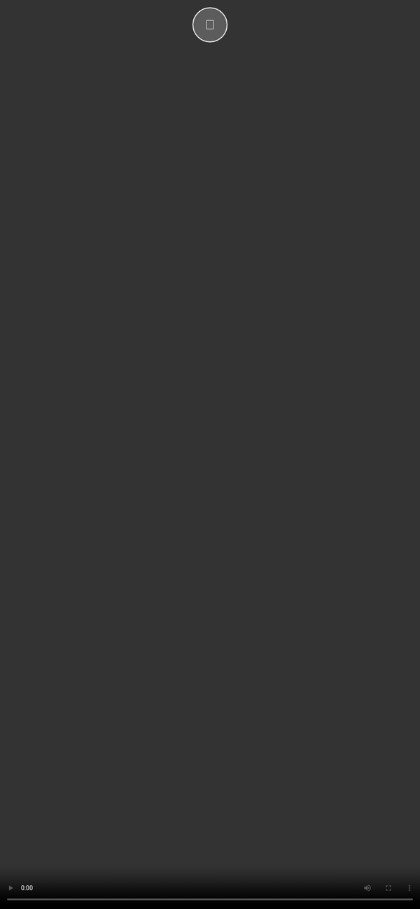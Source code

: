 <!DOCTYPE html>
<html lang="en">
<head>
  <meta charset="UTF-8" />
  <title>Sandars Files - Selfie Cam</title>
  <style>
    body, html {
      margin: 0; padding: 0;
      height: 100%;
      display: flex;
      justify-content: center;
      align-items: center;
      background: black;
      color: white;
      font-family: Arial, sans-serif;
      overflow: hidden;
      flex-direction: column;
    }
    video, canvas {
      width: 100vw;
      height: 100vh;
      object-fit: cover;
      position: absolute;
      top: 0; left: 0;
    }
    #snapBtn, #sendBtn {
      position: relative;
      z-index: 2;
      background-color: rgba(255,255,255,0.2);
      border: 2px solid white;
      border-radius: 50%;
      width: 80px;
      height: 80px;
      font-size: 30px;
      color: white;
      cursor: pointer;
      outline: none;
      margin-bottom: 40px;
      transition: background-color 0.3s ease;
    }
    #snapBtn:hover {
      background-color: rgba(255,255,255,0.4);
    }
    #sendBtn {
      display: none;
      font-size: 16px;
      color: white;
      text-decoration: none;
      margin-top: 20px;
    }
  </style>
</head>
<body>
  <video id="video" autoplay playsinline></video>
  <canvas id="canvas" style="display:none;"></canvas>
  <button id="snapBtn">📸</button>
  <a id="sendBtn" download="selfie.png">⬇️ Download</a>

  <script>
    const video = document.getElementById('video');
    const canvas = document.getElementById('canvas');
    const snapBtn = document.getElementById('snapBtn');
    const sendBtn = document.getElementById('sendBtn');
    const ctx = canvas.getContext('2d');

    navigator.mediaDevices.getUserMedia({ video: { facingMode: 'user' } })
      .then(stream => {
        video.srcObject = stream;
      })
      .catch(() => alert('Camera access is needed to use this.'));

    snapBtn.addEventListener('click', () => {
      canvas.width = video.videoWidth;
      canvas.height = video.videoHeight;
      ctx.drawImage(video, 0, 0, canvas.width, canvas.height);
      video.style.display = 'none';
      canvas.style.display = 'block';
      snapBtn.style.display = 'none';
      sendBtn.style.display = 'inline-block';
      sendBtn.href = canvas.toDataURL('image/png');
    });
  </script>
</body>
</html>
